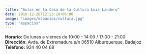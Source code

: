 ```yaml
---
title: "Aulas en la Casa de la Cultura Luis Landero"
date: 2018-12-26T12:23:10+06:00
image: "images/espacios/cultura.jpg"
type: "espacios"
---
```



**Horario:** De lunes a viernes de 10:00 - 14:00 / 17:00 - 21:00
<br>
**Dirección:** Avda. de Extremadura s/n 06510 Alburquerque, Badajoz
<br>
**Teléfono:** 924 40 04 68